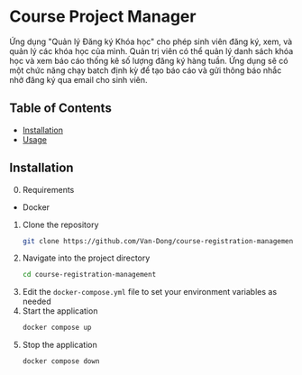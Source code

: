 # Course Project Manager
Ứng dụng "Quản lý Đăng ký Khóa học" cho phép sinh viên đăng ký, xem, và quản lý các khóa học của mình. 
Quản trị viên có thể quản lý danh sách khóa học và xem báo cáo thống kê số lượng đăng ký hàng tuần. 
Ứng dụng sẽ có một chức năng chạy batch định kỳ để tạo báo cáo và gửi thông báo nhắc nhở đăng ký qua email cho sinh viên.

## Table of Contents
- [Installation](#installation)
- [Usage](#usage)

## Installation
0. Requirements
  - Docker
1. Clone the repository
   ```bash
   git clone https://github.com/Van-Dong/course-registration-management
2. Navigate into the project directory
   ```bash
   cd course-registration-management
3. Edit the `docker-compose.yml` file to set your environment variables as needed
4. Start the application
   ```bash
   docker compose up
5. Stop the application
   ```
   docker compose down